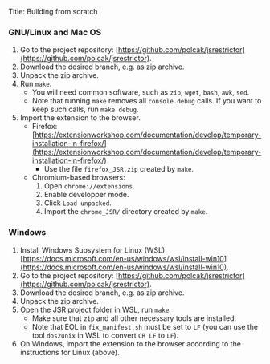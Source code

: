 Title: Building from scratch

### GNU/Linux and Mac OS

1. Go to the project repository: [https://github.com/polcak/jsrestrictor](https://github.com/polcak/jsrestrictor).
2. Download the desired branch, e.g. as zip archive.
3. Unpack the zip archive.
4. Run `make`.
	* You will need common software, such as `zip`, `wget`, `bash`, `awk`, `sed`.
	* Note that running `make` removes all `console.debug` calls. If you want to keep such calls, run
		`make debug`.
5. Import the extension to the browser.
	* Firefox: [https://extensionworkshop.com/documentation/develop/temporary-installation-in-firefox/](https://extensionworkshop.com/documentation/develop/temporary-installation-in-firefox/)
		* Use the file `firefox_JSR.zip` created by `make`.
	* Chromium-based browsers:
		1. Open `chrome://extensions`.
		2. Enable developper mode.
		3. Click `Load unpacked`.
		4. Import the `chrome_JSR/` directory created by `make`.

### Windows

1. Install Windows Subsystem for Linux (WSL): [https://docs.microsoft.com/en-us/windows/wsl/install-win10](https://docs.microsoft.com/en-us/windows/wsl/install-win10).
2. Go to the project repository: [https://github.com/polcak/jsrestrictor](https://github.com/polcak/jsrestrictor).
3. Download the desired branch, e.g. as zip archive.
4. Unpack the zip archive.
5. Open the JSR project folder in WSL, run `make`.
	* Make sure that `zip` and all other necessary tools are installed.
	* Note that EOL in `fix_manifest.sh` must be set to `LF` (you can use the tool `dos2unix` in WSL to convert `CR LF` to `LF`).
6. On Windows, import the extension to the browser according to the instructions for Linux (above).
